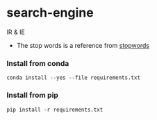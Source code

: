 # search-engine
IR &amp; IE 

- The stop words is a reference from [stopwords](https://github.com/goto456/stopwords)


### Install from conda

```
conda install --yes --file requirements.txt
```

### Install from pip

```
pip install -r requirements.txt
```